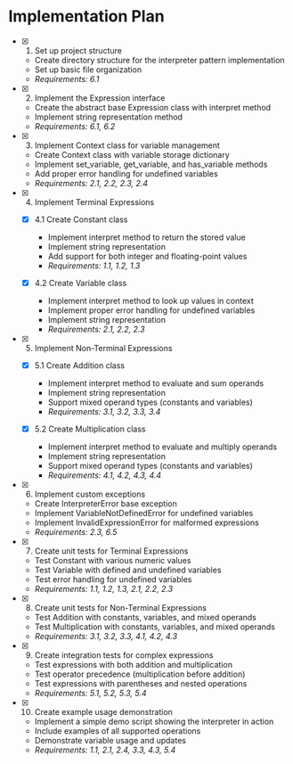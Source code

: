 # Implementation Plan

- [x] 1. Set up project structure
  - Create directory structure for the interpreter pattern implementation
  - Set up basic file organization
  - _Requirements: 6.1_

- [x] 2. Implement the Expression interface
  - Create the abstract base Expression class with interpret method
  - Implement string representation method
  - _Requirements: 6.1, 6.2_

- [x] 3. Implement Context class for variable management
  - Create Context class with variable storage dictionary
  - Implement set_variable, get_variable, and has_variable methods
  - Add proper error handling for undefined variables
  - _Requirements: 2.1, 2.2, 2.3, 2.4_

- [x] 4. Implement Terminal Expressions
  - [x] 4.1 Create Constant class
    - Implement interpret method to return the stored value
    - Implement string representation
    - Add support for both integer and floating-point values
    - _Requirements: 1.1, 1.2, 1.3_
  
  - [x] 4.2 Create Variable class
    - Implement interpret method to look up values in context
    - Implement proper error handling for undefined variables
    - Implement string representation
    - _Requirements: 2.1, 2.2, 2.3_

- [x] 5. Implement Non-Terminal Expressions
  - [x] 5.1 Create Addition class
    - Implement interpret method to evaluate and sum operands
    - Implement string representation
    - Support mixed operand types (constants and variables)
    - _Requirements: 3.1, 3.2, 3.3, 3.4_
  
  - [x] 5.2 Create Multiplication class
    - Implement interpret method to evaluate and multiply operands
    - Implement string representation
    - Support mixed operand types (constants and variables)
    - _Requirements: 4.1, 4.2, 4.3, 4.4_

- [x] 6. Implement custom exceptions
  - Create InterpreterError base exception
  - Implement VariableNotDefinedError for undefined variables
  - Implement InvalidExpressionError for malformed expressions
  - _Requirements: 2.3, 6.5_

- [x] 7. Create unit tests for Terminal Expressions
  - Test Constant with various numeric values
  - Test Variable with defined and undefined variables
  - Test error handling for undefined variables
  - _Requirements: 1.1, 1.2, 1.3, 2.1, 2.2, 2.3_

- [x] 8. Create unit tests for Non-Terminal Expressions
  - Test Addition with constants, variables, and mixed operands
  - Test Multiplication with constants, variables, and mixed operands
  - _Requirements: 3.1, 3.2, 3.3, 4.1, 4.2, 4.3_

- [x] 9. Create integration tests for complex expressions
  - Test expressions with both addition and multiplication
  - Test operator precedence (multiplication before addition)
  - Test expressions with parentheses and nested operations
  - _Requirements: 5.1, 5.2, 5.3, 5.4_

- [x] 10. Create example usage demonstration
  - Implement a simple demo script showing the interpreter in action
  - Include examples of all supported operations
  - Demonstrate variable usage and updates
  - _Requirements: 1.1, 2.1, 2.4, 3.3, 4.3, 5.4_